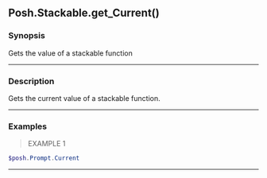 Posh.Stackable.get_Current()
----------------------------




### Synopsis
Gets the value of a stackable function



---


### Description

Gets the current value of a stackable function.



---


### Examples
> EXAMPLE 1

```PowerShell
$posh.Prompt.Current
```


---
